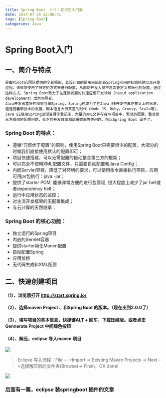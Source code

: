 ```yaml
---
title: Spring Boot （一）：初识之入门篇
date: 2017-07-25 22:06:41
tags: [Spring Boot]
categories: Java
---
```

# Spring Boot入门
## 一、简介与特点
```
是由Pivotal团队提供的全新框架，其设计目的是用来简化新Spring应用的初始搭建以及开发过程。该框架使用了特定的方式来进行配置，从而使开发人员不再需要定义样板化的配置。通过这种方式，Spring Boot致力于在蓬勃发展的快速应用开发领域（rapid application development）成为领导者。
Java开发者喜好的框架当属Spring，Spring也成为了在Java EE开发中真正意义上的标准，但是随着新技术的发展，脚本语言大行其道的时代（Node JS，Ruby，Groovy，Scala等），Java EE使用Spring逐渐变得笨重起来，大量的XML文件存在与项目中，繁琐的配置，整合第三方框架的配置问题，低下的开发效率和部署效率等等问题，所以Spring Boot 诞生了。
```
### Spring Boot 的特点：
+ 遵循“习惯优于配置”的原则，使用Spring Boot只需要很少的配置，大部分的时候我们直接使用默认的配置即可；
+ 项目快速搭建，可以无需配置的自动整合第三方的框架；
+ 可以完全不使用XML配置文件，只需要自动配置和Java Config；
+ 内嵌Servlet容器，降低了对环境的要求，可以使用命令直接执行项目，应用可用jar包执行：java -jar；
+ 提供了starter POM, 能够非常方便的进行包管理, 很大程度上减少了jar hell或者dependency hell；
+ 运行中应用状态的监控；
+ 对主流开发框架的无配置集成；
+ 与云计算的天然继承；
### Spring Boot 的核心功能：
+ 独立运行的Spring项目
+ 内嵌的Servlet容器
+ 提供starter简化Manen配置
+ 自动配置Spring
+ 应用监控
+ 无代码生成和XML配置


## 二、快速创建项目
#### （1）、浏览器打开 http://start.spring.io/

#### （2）、选择maven Project 、和Spring Boot 的版本。（现在出到2.0.0了）

#### （3）、填写项目的基本信息，快捷键ALT + 回车，下载压缩版。或者点击 Gennerate Project 中间绿色按钮

#### （4）、解压，eclipse 导入maven 项目

![](1500971970431043107.png)

> Eclipse 导入流程：File -- >Import -> Existing Maven Projects -> Next ->选择解压后的文件夹(Browse)-> Finsh，OK done! 

![](1500972415955079430.png)

### 后面有一篇，eclipse 装springboot 插件的文章
